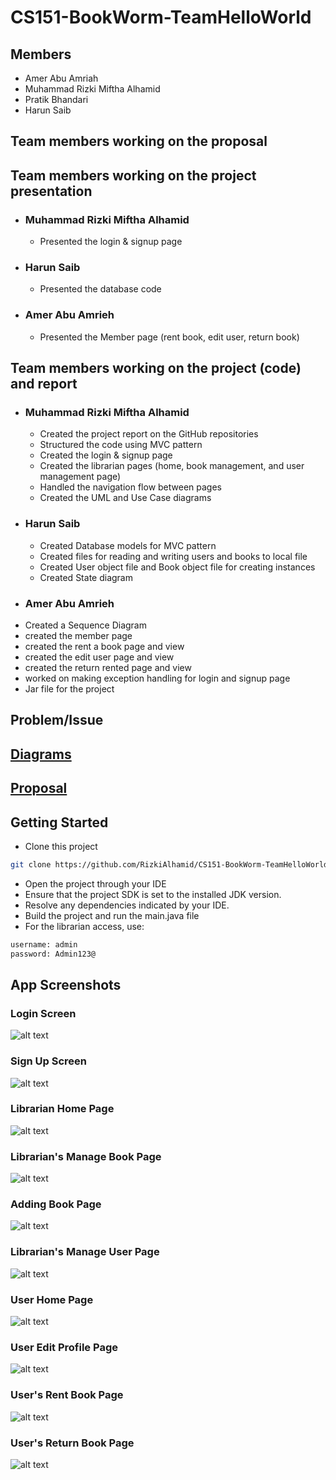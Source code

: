 # CS151-BookWorm-TeamHelloWorld

## Members
* Amer Abu Amriah
* Muhammad Rizki Miftha Alhamid
* Pratik Bhandari
* Harun Saib

## Team members working on the proposal

## Team members working on the project presentation
* ### Muhammad Rizki Miftha Alhamid
  - Presented the login & signup page
* ### Harun Saib
  - Presented the database code
* ### Amer Abu Amrieh
  - Presented the Member page (rent book, edit user, return book)
## Team members working on the project (code) and report
* ### Muhammad Rizki Miftha Alhamid
  - Created the project report on the GitHub repositories 
  - Structured the code using MVC pattern
  - Created the login & signup page
  - Created the librarian pages (home, book management, and user management page)
  - Handled the navigation flow between pages
  - Created the UML and Use Case diagrams
* ### Harun Saib
  - Created Database models for MVC pattern
  - Created files for reading and writing users and books to local file
  - Created User object file and Book object file for creating instances
  - Created State diagram
 * ### Amer Abu Amrieh
  - Created a Sequence Diagram
  - created the member page
  - created the rent a book page and view
  - created the edit user page and view
  - created the return rented page and view
  - worked on making exception handling for login and signup page
  - Jar file for the project
  
## Problem/Issue 

## [Diagrams](../main/diagrams)

## [Proposal](../main/proposal)

## Getting Started
* Clone this project
```bash
git clone https://github.com/RizkiAlhamid/CS151-BookWorm-TeamHelloWorld
```
* Open the project through your IDE
* Ensure that the project SDK is set to the installed JDK version.
* Resolve any dependencies indicated by your IDE.
* Build the project and run the main.java file
* For the librarian access, use:
```bash
username: admin
password: Admin123@
```

## App Screenshots
### Login Screen
![alt text](../dev/resources/App-Screenshots/Login%20Page.png)
### Sign Up Screen
![alt text](../dev/resources/App-Screenshots/Sign%20Up%20Page.png)
### Librarian Home Page
![alt text](../dev/resources/App-Screenshots/Librarian%20Home%20Page.png)
### Librarian's Manage Book Page
![alt text](../dev/resources/App-Screenshots/Manage%20Book%20Page.png)
### Adding Book Page
![alt text](../dev/resources/App-Screenshots/Adding%20Book%20Page.png)
### Librarian's Manage User Page
![alt text](../dev/resources/App-Screenshots/Manage%20User%20Page.png)
### User Home Page
![alt text](../dev/resources/App-Screenshots/User%20Home%20Page.png)
### User Edit Profile Page
![alt text](../dev/resources/App-Screenshots/User%20Edit%20Profile%20Page.png)
### User's Rent Book Page
![alt text](../dev/resources/App-Screenshots/Rent%20Book%20Page.png)
### User's Return Book Page
![alt text](../dev/resources/App-Screenshots/Return%20Book%20Page.png)
